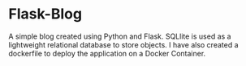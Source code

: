 # Flask-Blog
A simple blog created using Python and Flask. SQLlite is used as a lightweight relational database to store objects. I have also created a dockerfile to deploy the application on a Docker Container.
